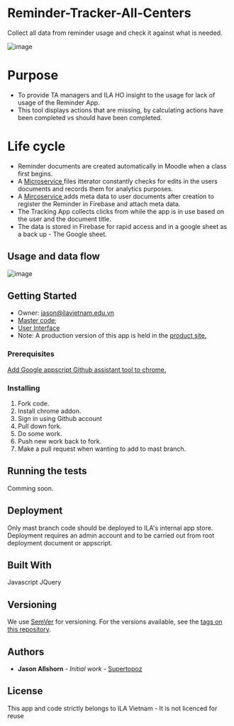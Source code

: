 # Reminder-Tracker-All-Centers
Collect all data from reminder usage and check it against what is needed. 

![image](https://user-images.githubusercontent.com/13721960/35964176-46c784ea-0cfa-11e8-99fa-d932afff9c88.png)

# Purpose
* To provide TA managers and ILA HO insight to the usage for lack of usage of the Reminder App.  
* This tool displays actions that are missing, by calculating actions have been completed vs should have been completed.


# Life cycle

- Reminder documents are created automatically in Moodle when a class first begins. 
- A [ Microservice ](https://github.com/ilavietnam/Constantly-Iterate-All-Reminder-to-collect-changes) files itterator  constantly checks for edits in the users documents and records them for analytics purposes.
- A [Mircoservice ](https://github.com/ilavietnam/Post-reminder-creation-processing) adds meta data to user documents after creation to register the Reminder in Firebase and attach meta data. 
- The Tracking App collects clicks from while the app is in use based on the user and the document title. 
- The data is stored in Firebase for rapid access and in a google sheet as a back up - The Google sheet. 

## Usage and data flow

![image](https://user-images.githubusercontent.com/13721960/35964117-18171066-0cfa-11e8-8691-cb24cda17d43.png)

## Getting Started

- Owner: jason@ilavietnam.edu.vn
- [Master code](https://script.google.com/a/ilamail.edu.vn/d/12aGlZQqpd9UlBmo_Du6Ix8Zl2aOK6EQiZqm0zJAa6ZCMF6FNwov3y6ou/edit?usp=drive_web);
- [User Interface](https://script.google.com/a/ilamail.edu.vn/macros/s/AKfycbzvTUIRjULTcxeFe1jlIOM-_ZSsWWDwmfbeiFITXN6fDV_cRFA/exec)
- Note: A production version of this app is held in the [product site.](https://sites.google.com/a/ilavietnam.edu.vn/products/general/information) 


### Prerequisites

[Add Google appscript Github assistant tool to chrome.](https://chrome.google.com/webstore/detail/google-apps-script-github/lfjcgcmkmjjlieihflfhjopckgpelofo?hl=en)


### Installing

1) Fork code. 
2) Install chrome addon. 
3) Sign in using Github account
4) Pull down fork. 
5) Do some work.
6) Push new work back to fork. 
7) Make a pull request when wanting to add to mast branch. 

## Running the tests

Comming soon.

## Deployment

Only mast branch code should be deployed to ILA's internal app store. 
Deployment requires an admin account and to be carried out from root deployment document or appscript. 


## Built With

Javascript 
JQuery

## Versioning

We use [SemVer](http://semver.org/) for versioning. For the versions available, see the [tags on this repository](https://github.com/your/project/tags). 

## Authors

* **Jason Allshorn** - *Initial work* - [Supertopoz](https://github.com/Supertopoz)

## License

This app and code strictly belongs to ILA Vietnam - It is not licenced for reuse


